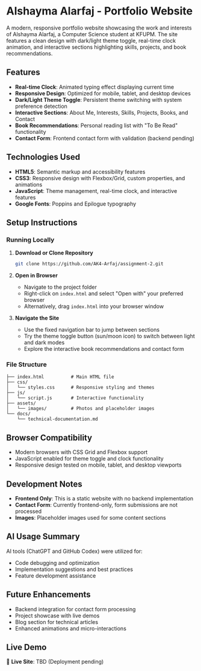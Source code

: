 # Alshayma Alarfaj - Portfolio Website

A modern, responsive portfolio website showcasing the work and interests of Alshayma Alarfaj, a Computer Science student at KFUPM. The site features a clean design with dark/light theme toggle, real-time clock animation, and interactive sections highlighting skills, projects, and book recommendations.

## Features

- **Real-time Clock**: Animated typing effect displaying current time
- **Responsive Design**: Optimized for mobile, tablet, and desktop devices
- **Dark/Light Theme Toggle**: Persistent theme switching with system preference detection
- **Interactive Sections**: About Me, Interests, Skills, Projects, Books, and Contact
- **Book Recommendations**: Personal reading list with "To Be Read" functionality
- **Contact Form**: Frontend contact form with validation (backend pending)

## Technologies Used

- **HTML5**: Semantic markup and accessibility features
- **CSS3**: Responsive design with Flexbox/Grid, custom properties, and animations
- **JavaScript**: Theme management, real-time clock, and interactive features
- **Google Fonts**: Poppins and Epilogue typography

## Setup Instructions

### Running Locally
1. **Download or Clone Repository**
   ```bash
   git clone https://github.com/AK4-Arfaj/assignment-2.git
   ```

2. **Open in Browser**
   - Navigate to the project folder
   - Right-click on `index.html` and select "Open with" your preferred browser
   - Alternatively, drag `index.html` into your browser window

3. **Navigate the Site**
   - Use the fixed navigation bar to jump between sections
   - Try the theme toggle button (sun/moon icon) to switch between light and dark modes
   - Explore the interactive book recommendations and contact form

### File Structure
```
├── index.html          # Main HTML file
├── css/
│   └── styles.css      # Responsive styling and themes
├── js/
│   └── script.js       # Interactive functionality
├── assets/
│   └── images/         # Photos and placeholder images
└── docs/
    └── technical-documentation.md
```

## Browser Compatibility

- Modern browsers with CSS Grid and Flexbox support
- JavaScript enabled for theme toggle and clock functionality
- Responsive design tested on mobile, tablet, and desktop viewports

## Development Notes

- **Frontend Only**: This is a static website with no backend implementation
- **Contact Form**: Currently frontend-only, form submissions are not processed
- **Images**: Placeholder images used for some content sections

## AI Usage Summary

AI tools (ChatGPT and GitHub Codex) were utilized for:
- Code debugging and optimization
- Implementation suggestions and best practices
- Feature development assistance

## Future Enhancements

- Backend integration for contact form processing
- Project showcase with live demos
- Blog section for technical articles
- Enhanced animations and micro-interactions

## Live Demo

🔗 **Live Site**: TBD (Deployment pending)